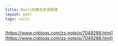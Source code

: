 ```yaml
---
title: Rails的静态资源管理
layout: post
tags: rails
---
```


[https://www.cnblogs.com/zs-note/p/7049288.html](https://www.cnblogs.com/zs-note/p/7049288.html)